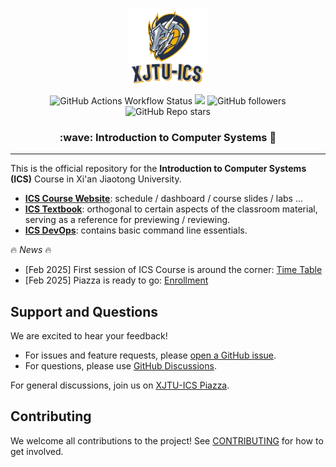 <p align="center">
  <picture>
    <source media="(prefers-color-scheme: dark)" srcset="../logo/logo.png">
    <img alt="XJTU-ICS" src="../logo/logo.png" width=25%>
  </picture>
</p>

<p align="center">
    <!-- use https://shields.io/badges/git-hub-actions-workflow-status -->
    <img alt="GitHub Actions Workflow Status" src="https://img.shields.io/github/actions/workflow/status/xjtu-ics/textbook/mdbook.yml">
    <!--   piazza enrollment -->
    <a href="https://piazza.com/stu.xjtu.edu.cn/spring2025/xjtuics"><img src="https://img.shields.io/badge/pizza-Join Pizza-blue" /></a>
    <!-- use https://shields.io/badges/git-hub-followers -->
    <img alt="GitHub followers" src="https://img.shields.io/github/followers/xjtu-ics">
    <!-- use https://shields.io/badges/git-hub-repo-stars -->
    <img alt="GitHub Repo stars" src="https://img.shields.io/github/stars/xjtu-ics/xjtu-ics.github.io">
</p>

<h3 align="center">
    :wave: Introduction to Computer Systems 🚀
</h3>

----

This is the official repository for the **Introduction to Computer Systems (ICS)** Course in Xi'an Jiaotong University.

- [**ICS Course Website**](https://xjtu-ics.github.io/): schedule / dashboard / course slides / labs ...
- [**ICS Textbook**](https://xjtu-ics.github.io/textbook/): orthogonal to certain aspects of the classroom material, serving as a reference for previewing / reviewing.
- [**ICS DevOps**](https://github.com/xjtu-ics/cli-toolkit): contains basic command line essentials.

:fire: *News* :fire:

- [Feb 2025] First session of ICS Course is around the corner: [Time Table](https://xjtu-ics.github.io/calendar/)
- [Feb 2025] Piazza is ready to go: [Enrollment](https://piazza.com/stu.xjtu.edu.cn/spring2025/xjtuics)

## Support and Questions

We are excited to hear your feedback!

* For issues and feature requests, please [open a GitHub issue](https://docs.github.com/en/issues/tracking-your-work-with-issues/using-issues/creating-an-issue).
* For questions, please use [GitHub Discussions](https://github.com/orgs/xjtu-ics/discussions).

For general discussions, join us on [XJTU-ICS Piazza](https://piazza.com/stu.xjtu.edu.cn/spring2025/xjtuics).

## Contributing

We welcome all contributions to the project! See [CONTRIBUTING](https://github.com/xjtu-ics/textbook/blob/main/CONTRIBUTING.md) for how to get involved.
